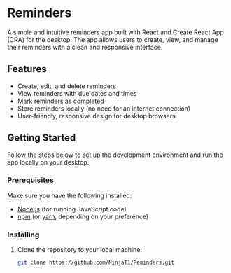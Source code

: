 # Reminders

A simple and intuitive reminders app built with React and Create React App (CRA) for the desktop. The app allows users to create, view, and manage their reminders with a clean and responsive interface.

## Features

- Create, edit, and delete reminders
- View reminders with due dates and times
- Mark reminders as completed
- Store reminders locally (no need for an internet connection)
- User-friendly, responsive design for desktop browsers

## Getting Started

Follow the steps below to set up the development environment and run the app locally on your desktop.

### Prerequisites

Make sure you have the following installed:

- [Node.js](https://nodejs.org/) (for running JavaScript code)
- [npm](https://www.npmjs.com/) (or [yarn](https://yarnpkg.com/), depending on your preference)

### Installing

1. Clone the repository to your local machine:
   ```bash
   git clone https://github.com/NinjaT1/Reminders.git
